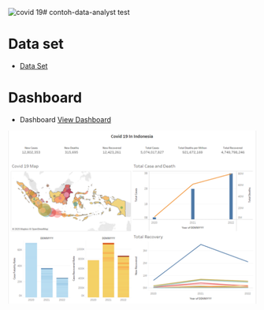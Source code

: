 ![covid 19](https://github.com/user-attachments/assets/80099a8e-d7e1-4300-863f-f1d98162f004)# contoh-data-analyst
test

# Data set

- <a href="https://github.com/robyanam05/contoh-data-analyst/blob/main/covid%2019%20dataset.xlsx">Data Set </a>


# Dashboard
- Dashboard <a href="https://github.com/robyanam05/contoh-data-analyst/blob/main/covid%2019.png">View Dashboard</a>

![Uploading covid 19.png…](https://github.com/robyanam05/contoh-data-analyst/blob/main/covid%2019.png)
